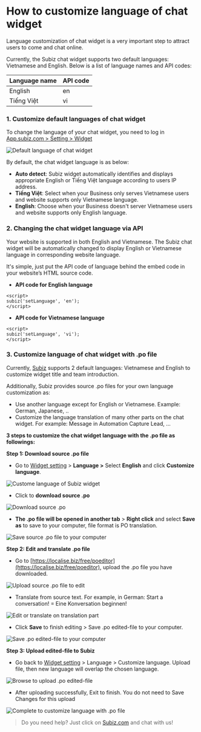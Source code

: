 # How to customize language of chat widget

Language customization of chat widget is a very important step to attract users to come and chat online.

Currently, the Subiz chat widget supports two default languages: Vietnamese and English. Below is a list of language names and API codes:

| Language name | API code |
| :--- | :--- |
| English | en |
| Tiếng Việt | vi |

### 1. Customize default languages of chat widget

 To change the language of your chat widget, you need to log in [App.subiz.com &gt; Setting &gt; Widget](https://app.subiz.com/settings/widget-setting)

![Default language of chat widget](../../../.gitbook/assets/1.2-widget.jpg)

By default, the chat widget language is as below:

* **Auto detect**: Subiz widget automatically identifies and displays appropriate English or Tiếng Việt language according to users IP address.
* **Tiếng Việt**: Select when your Business only serves Vietnamese users and website supports only Vietnamese language.
* **English**: Choose when your Business doesn't server Vietnamese users and website supports only English language.

### 2. Changing the chat widget language via API

Your website is supported in both English and Vietnamese. The Subiz chat widget will be automatically changed to display English or Vietnamese language in corresponding website language. 

It's simple, just put the API code of language behind the embed code in your website’s HTML source code.

* **API code for English language**

```text
<script>
subiz('setLanguage', 'en');
</script>
```

* **API code for Vietnamese language**

```text
<script>
subiz('setLanguage', 'vi');
</script>
```

###  3. Customize language of chat widget with .po file

Currently, [Subiz](https://subiz.com/en) supports 2 default languages: Vietnamese and English to customize widget title and team introduction.

Additionally, Subiz provides source .po files for your own language customization as:

* Use another language except for English or Vietnamese. Example: German, Japanese, ..
* Customize the language translation of many other parts on the chat widget. For example: Message in Automation Capture Lead, ...

**3 steps to customize the chat widget language with the .po file as followings:**

**Step 1: Download source .po file**

* Go to [Widget setting](https://app.subiz.com/settings/widget-setting) &gt; **Language &gt;** Select **English** and click **Customize language**.

![Custome language of Subiz widget](../../../.gitbook/assets/2.-customr.jpg)

* Click to **download source .po**

![Download source .po](../../../.gitbook/assets/3.jpg)

* **The .po file will be opened in another tab** &gt; **Right click** and select **Save as** to save to your computer, file format is PO translation.

![Save source .po file to your computer](../../../.gitbook/assets/4.-save-as.jpg)

**Step 2: Edit and translate .po file**

* Go to [https://localise.biz/free/poeditor](https://localise.biz/free/poeditor), upload the .po file you have downloaded.

![Upload source .po file to edit](../../../.gitbook/assets/5.-upload.jpg)

*  Translate from source text. For example, in German: Start a conversation! = Eine Konversation beginnen!

![Edit or translate on translation part](../../../.gitbook/assets/6.-translate.jpg)

*  Click **Save** to finish editing &gt; Save .po edited-file to your computer.

![Save .po edited-file to your computer](../../../.gitbook/assets/7-save-to-computer.jpg)

**Step 3:  Upload edited-file to Subiz**

*  Go back to [Widget setting](https://app.subiz.com/settings/widget-setting) &gt; Language &gt; Customize language. Upload file, then new language will overlap the chosen language.

![Browse to upload .po edited-file ](../../../.gitbook/assets/8.-browsse.jpg)

*  After uploading successfully, Exit to finish. You do not need to Save Changes for this upload

![Complete to customize language with .po file](../../../.gitbook/assets/9.-sucess.jpg)

> Do you need help? Just click on [Subiz.com](https://subiz.com/en) and chat with us!



